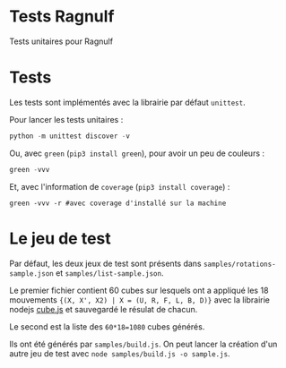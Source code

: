 Tests Ragnulf
============

Tests unitaires pour Ragnulf

# Tests

Les tests sont implémentés avec la librairie par défaut `unittest`.

Pour lancer les tests unitaires :
```python
python -m unittest discover -v
```

Ou, avec `green` (`pip3 install green`), pour avoir un peu de couleurs :
```python
green -vvv
```

Et, avec l'information de `coverage` (`pip3 install coverage`) :
```
green -vvv -r #avec coverage d'installé sur la machine
```

# Le jeu de test

Par défaut, les deux jeux de test sont présents dans
`samples/rotations-sample.json` et `samples/list-sample.json`.

Le premier fichier contient 60 cubes sur lesquels ont a appliqué les 18 mouvements
`{(X, X', X2) | X = (U, R, F, L, B, D)}` avec la librairie nodejs
[cube.js](https://github.com/akheron/cubejs) et sauvegardé le résulat de chacun.

Le second est la liste des `60*18=1080` cubes générés.

Ils ont été générés par `samples/build.js`. On peut lancer la création d'un autre
jeu de test avec `node samples/build.js -o sample.js`.